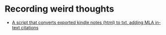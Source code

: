 # Recording weird thoughts

- [A script that converts exported kindle notes (html) to txt, adding MLA in-text citations](note_converter6.py)
